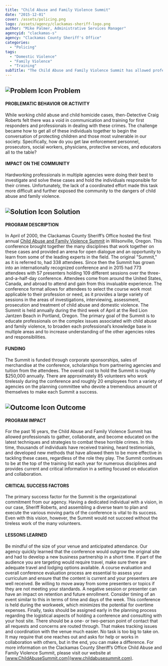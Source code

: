 ```yaml
---
title: "Child Abuse and Family Violence Summit"
date: "2015-12-01"
cover: /assets/policing.png
logo: /assets/agency/clackamas-sheriff-logo.png
author: "Mike Palmer, Administrative Services Manager"
agencyid: "clackamas-s"
agency: "Clackamas County Sheriff's Office"
categories:
  - "Policing"
tags:
  - "Domestic Violence"
  - "Family Violence"
  - "Training"
subTitle: "The Child Abuse and Family Violence Summit has allowed professionals to gather, collaborate, and become educated on the latest techniques and strategies to combat these crimes."
---
```


## ![Problem Icon](https://github.com/google/material-design-icons/raw/master/alert/1x_web/ic_error_outline_black_48dp.png "Problem") Problem

#### PROBLEMATIC BEHAVIOR OR ACTIVITY

While working child abuse and child homicide cases, then-Detective Craig Roberts felt there was a void in communication and training for first responders and professionals in dealing with these crimes. The challenge became how to get all of these individuals together to begin the conversation of protecting children and those most vulnerable in our society. Specifically, how do you get law enforcement personnel, prosecutors, social workers, physicians, protective services, and educators all to the table?

#### IMPACT ON THE COMMUNITY

Hardworking professionals in multiple agencies were doing their best to investigate and solve these cases and hold the individuals responsible for their crimes. Unfortunately, the lack of a coordinated effort made this task more difficult and further exposed the community to the dangers of child abuse and family violence.

## ![Solution Icon](https://github.com/google/material-design-icons/raw/master/action/1x_web/ic_lightbulb_outline_black_48dp.png "Solution") Solution

#### PROGRAM DESCRIPTION

In April of 2000, the Clackamas County Sheriff’s Office hosted the first annual [Child Abuse and Family Violence Summit](https://www.clackamas.us/sheriff/summit) in Wilsonville, Oregon. This conference brought together the many disciplines that work together on these cases and provided an arena for open dialogue and an opportunity to learn from some of the leading experts in the field. The original "Summit," as it is referred to, had 338 attendees. Since then the Summit has grown into an internationally recognized conference and in 2015 had 773 attendees with 57 presenters holding 109 different sessions over the three-and-a-half-day conference. Attendees come from around the United States, Canada, and abroad to attend and gain from this invaluable experience. The conference format allows for attendees to select the course work most applicable to their profession or need, as it provides a large variety of sessions in the areas of investigations, interviewing, assessment, prosecution and treatment of child abuse and domestic violence. The Summit is held annually during the third week of April at the Red Lion Jantzen Beach in Portland, Oregon. The primary goal of the Summit is to educate professionals on the complex issues associated with child abuse and family violence, to broaden each professional’s knowledge base in multiple areas and to increase understanding of the other agencies roles and responsibilities.

#### FUNDING

The Summit is funded through corporate sponsorships, sales of merchandise at the conference, scholarships from partnering agencies and tuition from the attendees. The overall cost to hold the Summit is roughly $250,000 annually. There are approximately 85 volunteers who work tirelessly during the conference and roughly 20 employees from a variety of agencies on the planning committee who devote a tremendous amount of themselves to make each Summit a success.

## ![Outcome Icon](https://github.com/google/material-design-icons/raw/master/action/1x_web/ic_view_list_black_48dp.png "Outcome") Outcome

#### PROGRAM IMPACT

For the past 16 years, the Child Abuse and Family Violence Summit has allowed professionals to gather, collaborate, and become educated on the latest techniques and strategies to combat these horrible crimes. In this time, thousands of individuals have received training, heard testimonials, and developed new methods that have allowed them to be more effective in tackling these cases, regardless of the role they play. The Summit continues to be at the top of the training list each year for numerous disciplines and provides current and critical information in a setting focused on education and collaboration.

#### CRITICAL SUCCESS FACTORS

The primary success factor for the Summit is the organizational commitment from our agency. Having a dedicated individual with a vision, in our case, Sheriff Roberts, and assembling a diverse team to plan and execute the various moving parts of the conference is vital to its success. Even with this vision, however, the Summit would not succeed without the tireless work of the many volunteers.

#### LESSONS LEARNED

Be mindful of the size of your venue and anticipated attendance. Our agency quickly learned that the conference would outgrow the original site and had to develop a new business partnership in a short time. If part of the audience you are targeting would require travel, make sure there are adequate travel and lodging options available. A course evaluation and overall conference evaluation process are essential to assess your curriculum and ensure that the content is current and your presenters are well received. Be willing to move away from some presenters or topics if they are not meeting your standards. A negative session or presenter can have an impact on retention and future enrollment. Consider timing of an event similar to this in terms of time and days of the week. This conference is held during the workweek, which minimizes the potential for overtime expenses. Finally, tasks should be assigned early in the planning process regarding the logistical aspects of holding a conference and consulting with your host site. There should be a one- or two-person point of contact that all requests and concerns are routed through. That makes tracking issues and coordination with the venue much easier. No task is too big to take on. It may require that one reaches out and asks for help or works in collaboration with others, but in the end, you can make a difference. For more information on the Clackamas County Sheriff’s Office Child Abuse and Family Violence Summit, please visit our website at [www.ChildAbuseSummit.com](www.childabusesummit.com).
